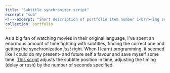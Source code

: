 ```yaml
---
title: "Subtitle synchronizer script"
excerpt: "sub"
<!---excerpt: "Short description of portfolio item number 1<br/><img src='/images/500x300.png'>"--->
collection: portfolio
---
```


As a big fan of watching movies in their original language, I've spent an enormous amount of time fighting with subtitles, finding the correct one and getting the synchronization *just* right. When I learnt programming, it seemed like I could do my present- and future self a favour and save myself some time. [This script](https://github.com/anebz/progex/tree/master/Adjust%20subtitles%20script) adjusts the subtitle position in time, adjusting the timing (delay or rush) by the number of seconds specified.

